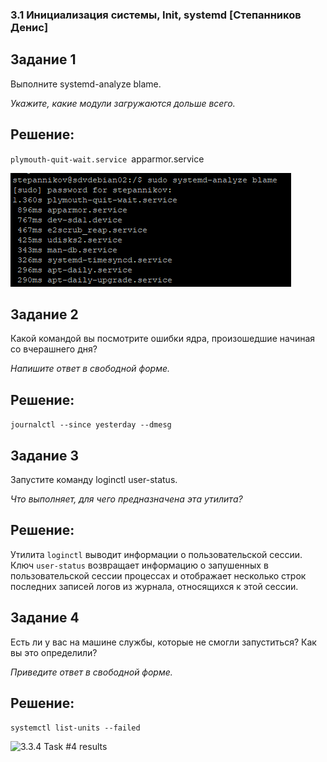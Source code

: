 ### 3.1 Инициализация системы, Init, systemd [Степанников Денис]
## Задание 1
Выполните systemd-analyze blame.

*Укажите, какие модули загружаются дольше всего.*


## Решение:
`plymouth-quit-wait.service
`apparmor.service

![3.3.1 Task #1 results](screenshots/3.3.1.png)


## Задание 2
Какой командой вы посмотрите ошибки ядра, произошедшие начиная со вчерашнего дня?

*Напишите ответ в свободной форме.*


## Решение:
```journalctl --since yesterday --dmesg```


## Задание 3

Запустите команду loginctl user-status.

*Что выполняет, для чего предназначена эта утилита?*

## Решение:
Утилита ```loginctl``` выводит информации о пользовательской сессии. Ключ ```user-status``` возвращает информацию о запушенных в пользовательской сессии процессах и отображает несколько строк последних записей логов из журнала, относящихся к этой сессии.


## Задание 4
Есть ли у вас на машине службы, которые не смогли запуститься? Как вы это определили?

*Приведите ответ в свободной форме.*


## Решение:
```systemctl list-units --failed```

![3.3.4 Task #4 results](screenshots/3.3.4.png)
